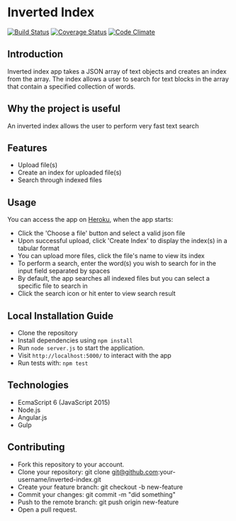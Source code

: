 # Inverted Index
[![Build Status](https://api.travis-ci.org/tonymontaro/inverted-index.svg?branch=develop)](https://travis-ci.org/tonymontaro/inverted-index)
[![Coverage Status](https://coveralls.io/repos/github/andela-angene/inverted-index/badge.svg?branch=develop)](https://coveralls.io/github/andela-angene/inverted-index?branch=develop)
[![Code Climate](https://codeclimate.com/github/andela-angene/inverted-index/badges/gpa.svg)](https://codeclimate.com/github/andela-angene/inverted-index)
## Introduction
Inverted index app takes a JSON array of text objects and creates an index from the array. The index allows a user to search for text blocks in the array that contain a specified collection of words. 
## Why the project is useful
An inverted index allows the user to perform very fast text search
## Features
- Upload file(s)
- Create an index for uploaded file(s)
- Search through indexed files 
## Usage
You can access the app on [Heroku](http://tony-invertedindex-staging.herokuapp.com/), when the app starts:
- Click the 'Choose a file' button and select a valid json file
- Upon successful upload, click 'Create Index' to display the index(s) in a tabular format
- You can upload more files, click the file's name to view its index
- To perform a search, enter the word(s) you wish to search for in the input field separated by spaces
- By default, the app searches all indexed files but you can select a specific file to search in
- Click the search icon or hit enter to view search result
## Local Installation Guide
* Clone the repository
* Install dependencies using  `npm install`
* Run `node server.js` to start the application.
* Visit `http://localhost:5000/` to interact with the app
* Run tests with: `npm test`
## Technologies
* EcmaScript 6 (JavaScript 2015)
* Node.js
* Angular.js
* Gulp
## Contributing
* Fork this repository to your account.
* Clone your repository: git clone git@github.com:your-username/inverted-index.git
* Create your feature branch: git checkout -b new-feature
* Commit your changes: git commit -m "did something"
* Push to the remote branch: git push origin new-feature
* Open a pull request.
